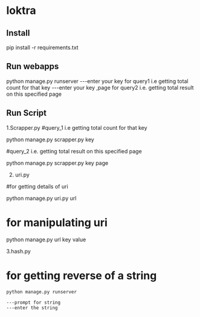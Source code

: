 # loktra

Install
----------------
pip install -r requirements.txt

Run webapps
-----------------------
python manage.py runserver
---enter your key for query1 i.e getting total count for that key
---enter your key ,page for query2 i.e. getting total result on this specified page


Run Script
-----------------
1.Scrapper.py
#query_1 i.e getting total count for that key

 python manage.py scrapper.py key
 
 #query_2 i.e. getting total result on this specified page

 python manage.py scrapper.py key page
 
 2. uri.py
 
#for getting  details of uri
   
  python manage.py uri.py url

# for manipulating uri
  
  python manage.py url key value
  
3.hash.py

# for getting reverse of a string
    python manage.py runserver
    
    ---prompt for string
    ---enter the string    
